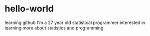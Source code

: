 # hello-world
learning github
I'm a 27 year old statistical programmer interested in learning more about statistics and programming. 
